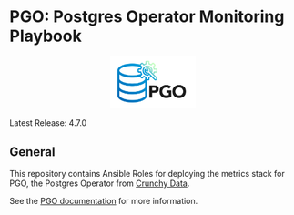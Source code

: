 # PGO: Postgres Operator Monitoring Playbook

<p align="center">
  <img width="150" src="../../../docs/static/logos/pgo.svg" alt="Crunchy Data"/>
</p>

Latest Release: 4.7.0

## General

This repository contains Ansible Roles for deploying the metrics stack for PGO,
the Postgres Operator from [Crunchy Data](https://www.pg.percona.com).

See the [PGO documentation](https://access.pg.percona.com/documentation/postgres-operator/)
for more information.
